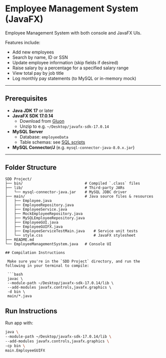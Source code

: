 # Employee Management System (JavaFX)

Employee Management System with both console and JavaFX UIs.  

Features include:

- Add new employees  
- Search by name, ID or SSN  
- Update employee information (skip fields if desired)  
- Raise salary by a percentage for a specified salary range  
- View total pay by job title  
- Log monthly pay statements (to MySQL or in-memory mock)  

---

## Prerequisites

- **Java JDK 17** or later  
- **JavaFX SDK 17.0.14**  
  - Download from [Gluon](https://gluonhq.com/products/javafx/)  
  - Unzip to e.g. `~/Desktop/javafx-sdk-17.0.14`  
- **MySQL Server**  
  - Database: `employeeData`  
  - Table schemas: see [SQL scripts](db/schema.sql)  
- **MySQL Connector/J** (e.g. `mysql-connector-java-8.0.x.jar`)  

---

## Folder Structure

```text
SDD Project/
├── bin/                            # Compiled `.class` files
├── lib/                            # Third-party JARs
│   └── mysql-connector-java.jar    # MySQL JDBC driver
├── main/                           # Java source files & resources
│   ├── Employee.java
│   ├── EmployeeRepository.java
│   ├── EmployeeService.java
│   ├── MockEmployeeRepository.java
│   ├── MySQLEmployeeRepository.java
│   ├── EmployeeGUI.java
│   ├── EmployeeGUIFX.java
│   ├── EmployeeServiceTestMain.java    # Service unit tests
│   └── style.css                       # JavaFX stylesheet
├── README.md
└── EmployeeManagementSystem.java   # Console UI

## Compilation Instructions
 
 Make sure you're in the `SDD Project` directory, and run the following in your terminal to compile:
 
 ```bash
 javac \
 --module-path ~/Desktop/javafx-sdk-17.0.14/lib \
 --add-modules javafx.controls,javafx.graphics \
 -d bin \
 main/*.java
 ```
 
 ## Run Instructions
 
 Run app with:
 
 ```bash
 java \
 --module-path ~/Desktop/javafx-sdk-17.0.14/lib \
 --add-modules javafx.controls,javafx.graphics \
 -cp bin \
 main.EmployeeGUIFX

```